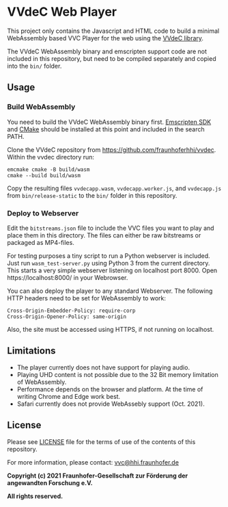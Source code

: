 # VVdeC Web Player

This project only contains the Javascript and HTML code to build a minimal WebAssembly based VVC Player for the web using the [VVdeC library](https://github.com/fraunhoferhhi/vvdec).

The VVdeC WebAssembly binary and emscripten support code are not included in this repository, but need to be compiled separately and copied into the `bin/` folder.

## Usage

### Build WebAssembly
You need to build the VVdeC WebAssembly binary first. [Emscripten SDK](https://emscripten.org/) and [CMake](http://www.cmake.org/) should be installed at this point and included in the search PATH.

Clone the VVdeC repository from https://github.com/fraunhoferhhi/vvdec. Within the vvdec directory run:

    emcmake cmake -B build/wasm
    cmake --build build/wasm

Copy the resulting files `vvdecapp.wasm`, `vvdecapp.worker.js`, and `vvdecapp.js` from `bin/release-static` to the `bin/` folder in this repository.

### Deploy to Webserver

Edit the `bitstreams.json` file to include the VVC files you want to play and place them in this directory. The files can either be raw bitstreams or packaged as MP4-files.

For testing purposes a tiny script to run a Python webserver is included. Just run `wasm_test-server.py` using Python 3 from the current directory. This starts a very simple webserver listening on localhost port 8000. Open https://localhost:8000/ in your Webrowser.

You can also deploy the player to any standard Webserver. The following HTTP headers need to be set for WebAssembly to work:

    Cross-Origin-Embedder-Policy: require-corp
    Cross-Origin-Opener-Policy: same-origin

Also, the site must be accessed using HTTPS, if not running on localhost.

## Limitations

* The player currently does not have support for playing audio.
* Playing UHD content is not possible due to the 32 Bit memory limitation of WebAssembly.
* Performance depends on the browser and platform. At the time of writing Chrome and Edge work best.
* Safari currently does not provide WebAssebly support (Oct. 2021).

## License

Please see [LICENSE](./LICENSE) file for the terms of use of the contents of this repository.

For more information, please contact: vvc@hhi.fraunhofer.de

**Copyright (c) 2021 Fraunhofer-Gesellschaft zur Förderung der angewandten Forschung e.V.**

**All rights reserved.**
